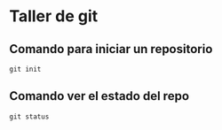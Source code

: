 # Taller de git 

## Comando para iniciar un repositorio

	git init
	
## Comando ver el estado del repo

	git status